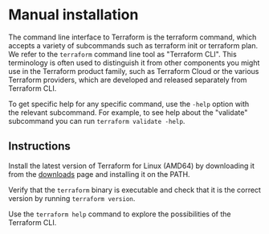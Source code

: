 # Manual installation

The command line interface to Terraform is the terraform command, which accepts a variety of subcommands such as terraform init or terraform plan.
We refer to the `terraform` command line tool as "Terraform CLI". This terminology is often used to distinguish it from other components you might use in the Terraform product family, such as Terraform Cloud or the various Terraform providers, which are developed and released separately from Terraform CLI.

To get specific help for any specific command, use the `-help` option with the relevant subcommand. For example, to see help about the "validate" subcommand you can run `terraform validate -help`. 

## Instructions

Install the latest version of Terraform for Linux (AMD64) by downloading it from the [downloads](https://developer.hashicorp.com/terraform/downloads?product_intent=terraform) page and installing it on the PATH.

Verify that the `terraform` binary is executable and check that it is the correct version by running `terraform version`.

Use the `terraform help` command to explore the possibilities of the Terraform CLI.
